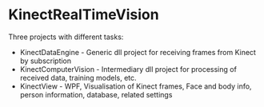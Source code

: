 # KinectRealTimeVision


Three projects with different tasks:
- KinectDataEngine - Generic dll project for receiving frames from Kinect by subscription
- KinectComputerVision - Intermediary dll project for processing of received data, training models, etc.
- KinectView - WPF, Visualisation of Kinect frames, Face and body info, person information, database, related settings
